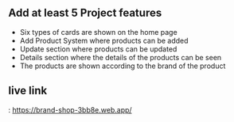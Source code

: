 
## Add at least 5 Project features

- Six types of cards are shown on the home page
- Add Product System where products can be added
- Update section where products can be updated
- Details section where the details of the products can be seen
- The products are shown according to the brand of the product

##  live link
:  https://brand-shop-3bb8e.web.app/

